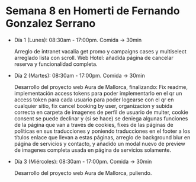 # Semana 8 en Homerti de Fernando Gonzalez Serrano

- Día 1 (Lunes):
08:30am - 17:00pm.
Comida -> 30min

    Arreglo de intranet vacalia get promo y campaigns cases y multiselect arreglado lista con scroll.
    Web Hotel: añadida página de cancelar reserva y funcionalidad completa.

- Día 2 (Martes):
08:30am - 17:00pm.
Comida -> 30min

    Desarrollo del proyecto web Aura de Mallorca, finalizando:
    Fix readme, implementación access tokens para poder implementarlo en el qr un access token para cada usuario para poder logearse con el qr en cualquier sitio, fix cancel booking by user, organizacion y subida correcta en carpeta de imagenes de perfil de usuario de multer, cookie consent se puede declinar y (si se hace) se deniega algunas funciones de la página que van a través de cookies, fixes de las páginas de políticas en sus traducciones y poniendo traducciones en el footer a los títulos enlace que llevan a estas páginas, arreglo de background blur en página de servicios y contacto, y añadido un modal nuevo de preview de imagenes completa usada en página de servicios solamente.

- Día 3 (Miércoles):
08:30am - 17:00pm.
Comida -> 30min

    Desarrollo del proyecto web Aura de Mallorca, puliendo.
